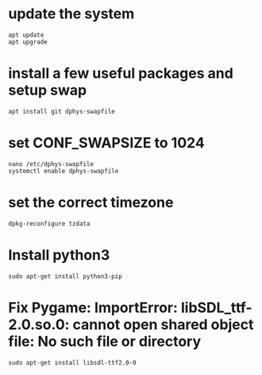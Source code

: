 


# update the system
```
apt update
apt upgrade
```
# install a few useful packages and setup swap
```
apt install git dphys-swapfile
```

# set CONF_SWAPSIZE to 1024
```
nano /etc/dphys-swapfile
systemctl enable dphys-swapfile
```

# set the correct timezone
```
dpkg-reconfigure tzdata
```

# Install python3
```
sudo apt-get install python3-pip
```

# Fix Pygame: ImportError: libSDL_ttf-2.0.so.0: cannot open shared object file: No such file or directory
```
sudo apt-get install libsdl-ttf2.0-0
```
